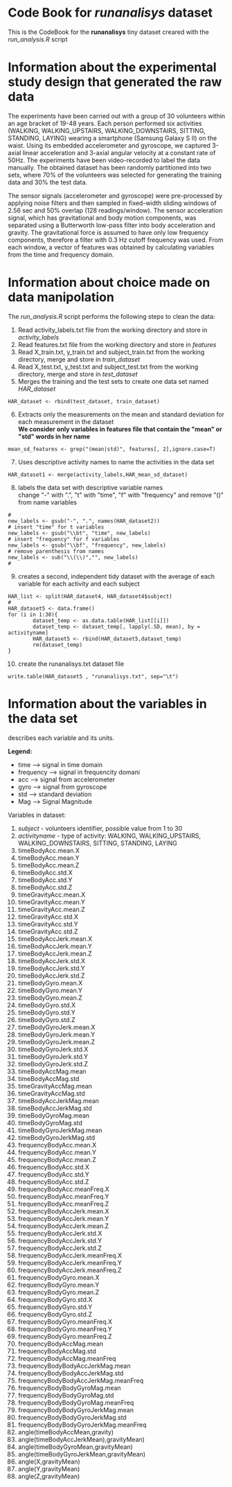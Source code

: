 # Code Book for *runanalisys* dataset

This is the CodeBook for the **runanalisys** tiny dataset creared with the *run_analysis.R* script

# Information about the experimental study design that generated the raw data 
The experiments have been carried out with a group of 30 volunteers within an age bracket of 19-48 years. Each person performed six activities (WALKING, WALKING_UPSTAIRS, WALKING_DOWNSTAIRS, SITTING, STANDING, LAYING) wearing a smartphone (Samsung Galaxy S II) on the waist. Using its embedded accelerometer and gyroscope, we captured 3-axial linear acceleration and 3-axial angular velocity at a constant rate of 50Hz. The experiments have been video-recorded to label the data manually. The obtained dataset has been randomly partitioned into two sets, where 70% of the volunteers was selected for generating the training data and 30% the test data. 

The sensor signals (accelerometer and gyroscope) were pre-processed by applying noise filters and then sampled in fixed-width sliding windows of 2.56 sec and 50% overlap (128 readings/window). The sensor acceleration signal, which has gravitational and body motion components, was separated using a Butterworth low-pass filter into body acceleration and gravity. The gravitational force is assumed to have only low frequency components, therefore a filter with 0.3 Hz cutoff frequency was used. From each window, a vector of features was obtained by calculating variables from the time and frequency domain.

# Information about choice made on data manipolation
The *run_analysis.R* script performs the following steps to clean the data:  

1. Read activity_labels.txt file from the working directory and store in *activity_labels*
2. Read features.txt file from the working directory and store in *features*
3. Read X_train.txt, y_train.txt and subject_train.txt from the working directory, merge and store in *train_dataset*
4. Read X_test.txt, y_test.txt and subject_test.txt from the working directory, merge and store in *test_dataset*
5. Merges the training and the test sets to create one data set named *HAR_dataset*
```
HAR_dataset <- rbind(test_dataset, train_dataset)
```
6. Extracts only the measurements on the mean and standard deviation for each measurement in the dataset  
**We consider only variables in features file that contain the "mean" or "std" words in her name**
```
mean_sd_features <- grep("(mean|std)", features[, 2],ignore.case=T)
```
7. Uses descriptive activity names to name the activities in the data set
```
HAR_dataset1 <- merge(activity_labels,HAR_mean_sd_dataset)
```
8. labels the data set with descriptive variable names  
change "-" with ".", "t" with "time", "f" with "frequency" and remove "()" from name variables
```
#
new_labels <- gsub("-", ".", names(HAR_dataset2))
# insert "time" for t variables
new_labels <- gsub("\\bt", "time", new_labels)
# insert "frequency" for f variables
new_labels <- gsub("\\bf", "frequency", new_labels)
# remove parenthesis from names
new_labels <- sub("\\(\\)","", new_labels)
#
```
9. creates a second, independent tidy dataset with the average of each variable for each activity and each subject
```
HAR_list <- split(HAR_dataset4, HAR_dataset4$subject)
#
HAR_dataset5 <- data.frame()
for (i in 1:30){
        dataset_temp <- as.data.table(HAR_list[[i]])
        dataset_temp <- dataset_temp[, lapply(.SD, mean), by = activityname]
        HAR_dataset5 <- rbind(HAR_dataset5,dataset_temp)
        rm(dataset_temp)
}
```
10. create the runanalisys.txt dataset file
```
write.table(HAR_dataset5 , "runanalisys.txt", sep="\t")
```
# Information about the variables in the data set
describes each variable and its units.

**Legend:**

* time            --> signal in time domain
* frequency       --> signal in frequencity domani
* acc             --> signal from accelerometer 
* gyro            --> signal from gyroscope
* std             --> standard deviation
* Mag             --> Signal Magnitude 

Variables in dataset:

1. *subject* - volunteers identifier, possible value from 1 to 30        
2. *activityname* - type of activity: WALKING, WALKING_UPSTAIRS, WALKING_DOWNSTAIRS, SITTING, STANDING, LAYING
3. timeBodyAcc.mean.X 
4. timeBodyAcc.mean.Y 
5. timeBodyAcc.mean.Z 
6. timeBodyAcc.std.X 
7. timeBodyAcc.std.Y 
8. timeBodyAcc.std.Z 
9. timeGravityAcc.mean.X 
10. timeGravityAcc.mean.Y 
11. timeGravityAcc.mean.Z 
12. timeGravityAcc.std.X 
13. timeGravityAcc.std.Y 
14. timeGravityAcc.std.Z 
15. timeBodyAccJerk.mean.X
16. timeBodyAccJerk.mean.Y
17. timeBodyAccJerk.mean.Z
18. timeBodyAccJerk.std.X
19. timeBodyAccJerk.std.Y
20. timeBodyAccJerk.std.Z
21. timeBodyGyro.mean.X
22. timeBodyGyro.mean.Y
23. timeBodyGyro.mean.Z
24. timeBodyGyro.std.X
25. timeBodyGyro.std.Y
26. timeBodyGyro.std.Z
27. timeBodyGyroJerk.mean.X
28. timeBodyGyroJerk.mean.Y
29. timeBodyGyroJerk.mean.Z
30. timeBodyGyroJerk.std.X
31. timeBodyGyroJerk.std.Y
32. timeBodyGyroJerk.std.Z
33. timeBodyAccMag.mean
34. timeBodyAccMag.std
35. timeGravityAccMag.mean
36. timeGravityAccMag.std
37. timeBodyAccJerkMag.mean
38. timeBodyAccJerkMag.std
39. timeBodyGyroMag.mean
40. timeBodyGyroMag.std
41. timeBodyGyroJerkMag.mean
42. timeBodyGyroJerkMag.std
43. frequencyBodyAcc.mean.X
44. frequencyBodyAcc.mean.Y
45. frequencyBodyAcc.mean.Z     
46. frequencyBodyAcc.std.X
47. frequencyBodyAcc.std.Y
48. frequencyBodyAcc.std.Z
49. frequencyBodyAcc.meanFreq.X
50. frequencyBodyAcc.meanFreq.Y
51. frequencyBodyAcc.meanFreq.Z
52. frequencyBodyAccJerk.mean.X
53. frequencyBodyAccJerk.mean.Y
54. frequencyBodyAccJerk.mean.Z
55. frequencyBodyAccJerk.std.X
56. frequencyBodyAccJerk.std.Y
57. frequencyBodyAccJerk.std.Z
58. frequencyBodyAccJerk.meanFreq.X
59. frequencyBodyAccJerk.meanFreq.Y
60. frequencyBodyAccJerk.meanFreq.Z
61. frequencyBodyGyro.mean.X
62. frequencyBodyGyro.mean.Y
63. frequencyBodyGyro.mean.Z
64. frequencyBodyGyro.std.X
65. frequencyBodyGyro.std.Y
66. frequencyBodyGyro.std.Z
67. frequencyBodyGyro.meanFreq.X
68. frequencyBodyGyro.meanFreq.Y
69. frequencyBodyGyro.meanFreq.Z
70. frequencyBodyAccMag.mean
71. frequencyBodyAccMag.std
72. frequencyBodyAccMag.meanFreq
73. frequencyBodyBodyAccJerkMag.mean
74. frequencyBodyBodyAccJerkMag.std
75. frequencyBodyBodyAccJerkMag.meanFreq
76. frequencyBodyBodyGyroMag.mean
77. frequencyBodyBodyGyroMag.std
78. frequencyBodyBodyGyroMag.meanFreq
79. frequencyBodyBodyGyroJerkMag.mean
80. frequencyBodyBodyGyroJerkMag.std
81. frequencyBodyBodyGyroJerkMag.meanFreq
82. angle(timeBodyAccMean,gravity)
83. angle(timeBodyAccJerkMean),gravityMean)
84. angle(timeBodyGyroMean,gravityMean)
85. angle(timeBodyGyroJerkMean,gravityMean)
86. angle(X,gravityMean)
87. angle(Y,gravityMean)
88. angle(Z,gravityMean)

